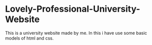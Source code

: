 # Lovely-Professional-University-Website
This is a university website made by me. In this i have use some basic models of html and css. 
